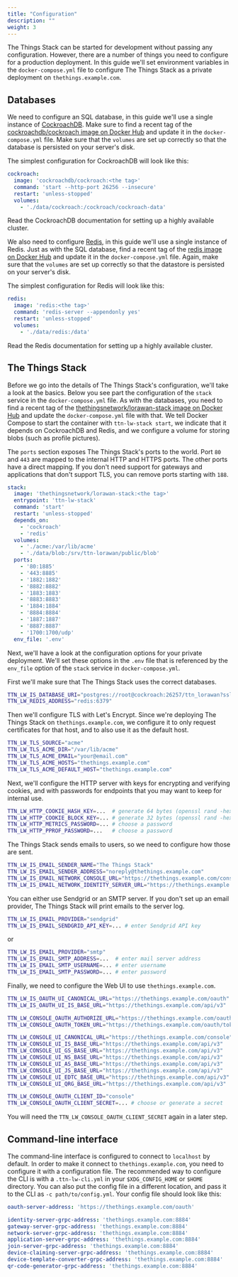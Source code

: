 ```yaml
---
title: "Configuration"
description: ""
weight: 3
---
```


The Things Stack can be started for development without passing any configuration. However, there are a number of things you need to configure for a production deployment. In this guide we'll set environment variables in the `docker-compose.yml` file to configure The Things Stack as a private deployment on `thethings.example.com`.

## Databases

We need to configure an SQL database, in this guide we'll use a single instance of [CockroachDB](https://www.cockroachlabs.com/). Make sure to find a recent tag of the [cockroachdb/cockroach image on Docker Hub](https://hub.docker.com/r/cockroachdb/cockroach/tags) and update it in the `docker-compose.yml` file. Make sure that the `volumes` are set up correctly so that the database is persisted on your server's disk.

The simplest configuration for CockroachDB will look like this:

```yaml
cockroach:
  image: 'cockroachdb/cockroach:<the tag>'
  command: 'start --http-port 26256 --insecure'
  restart: 'unless-stopped'
  volumes:
    - './data/cockroach:/cockroach/cockroach-data'
```

Read the CockroachDB documentation for setting up a highly available cluster.

We also need to configure [Redis](https://redis.io/), in this guide we'll use a single instance of Redis. Just as with the SQL database, find a recent tag of the [redis image on Docker Hub](https://hub.docker.com/_/redis?tab=tags) and update it in the `docker-compose.yml` file. Again, make sure that the `volumes` are set up correctly so that the datastore is persisted on your server's disk.

The simplest configuration for Redis will look like this:

```yaml
redis:
  image: 'redis:<the tag>'
  command: 'redis-server --appendonly yes'
  restart: 'unless-stopped'
  volumes:
    - './data/redis:/data'
```

Read the Redis documentation for setting up a highly available cluster.

## The Things Stack

Before we go into the details of The Things Stack's configuration, we'll take a look at the basics. Below you see part the configuration of the `stack` service in the `docker-compose.yml` file. As with the databases, you need to find a recent tag of the [thethingsnetwork/lorawan-stack image on Docker Hub](https://hub.docker.com/r/thethingsnetwork/lorawan-stack/tags) and update the `docker-compose.yml` file with that. We tell Docker Compose to start the container with `ttn-lw-stack start`, we indicate that it depends on CockroachDB and Redis, and we configure a volume for storing blobs (such as profile pictures).

The `ports` section exposes The Things Stack's ports to the world. Port `80` and `443` are mapped to the internal HTTP and HTTPS ports. The other ports have a direct mapping. If you don't need support for gateways and applications that don't support TLS, you can remove ports starting with `188`.

```yaml
stack:
  image: 'thethingsnetwork/lorawan-stack:<the tag>'
  entrypoint: 'ttn-lw-stack'
  command: 'start'
  restart: 'unless-stopped'
  depends_on:
    - 'cockroach'
    - 'redis'
  volumes:
    - './acme:/var/lib/acme'
    - './data/blob:/srv/ttn-lorawan/public/blob'
  ports:
    - '80:1885'
    - '443:8885'
    - '1882:1882'
    - '8882:8882'
    - '1883:1883'
    - '8883:8883'
    - '1884:1884'
    - '8884:8884'
    - '1887:1887'
    - '8887:8887'
    - '1700:1700/udp'
  env_file: '.env'
```

Next, we'll have a look at the configuration options for your private deployment. We'll set these options in the `.env` file that is referenced by the `env_file` option of the `stack` service in `docker-compose.yml`.

First we'll make sure that The Things Stack uses the correct databases.

```bash
TTN_LW_IS_DATABASE_URI="postgres://root@cockroach:26257/ttn_lorawan?sslmode=disable"
TTN_LW_REDIS_ADDRESS="redis:6379"
```

Then we'll configure TLS with Let's Encrypt. Since we're deploying The Things Stack on `thethings.example.com`, we configure it to only request certificates for that host, and to also use it as the default host.

```bash
TTN_LW_TLS_SOURCE="acme"
TTN_LW_TLS_ACME_DIR="/var/lib/acme"
TTN_LW_TLS_ACME_EMAIL="your@email.com"
TTN_LW_TLS_ACME_HOSTS="thethings.example.com"
TTN_LW_TLS_ACME_DEFAULT_HOST="thethings.example.com"
```

Next, we'll configure the HTTP server with keys for encrypting and verifying cookies, and with passwords for endpoints that you may want to keep for internal use.

```bash
TTN_LW_HTTP_COOKIE_HASH_KEY=...  # generate 64 bytes (openssl rand -hex 64)
TTN_LW_HTTP_COOKIE_BLOCK_KEY=... # generate 32 bytes (openssl rand -hex 32)
TTN_LW_HTTP_METRICS_PASSWORD=... # choose a password
TTN_LW_HTTP_PPROF_PASSWORD=...   # choose a password
```

The Things Stack sends emails to users, so we need to configure how those are sent. 

```bash
TTN_LW_IS_EMAIL_SENDER_NAME="The Things Stack"
TTN_LW_IS_EMAIL_SENDER_ADDRESS="noreply@thethings.example.com"
TTN_LW_IS_EMAIL_NETWORK_CONSOLE_URL="https://thethings.example.com/console"
TTN_LW_IS_EMAIL_NETWORK_IDENTITY_SERVER_URL="https://thethings.example.com/oauth"
```

You can either use Sendgrid or an SMTP server. If you don't set up an email provider, The Things Stack will print emails to the server log.

```bash
TTN_LW_IS_EMAIL_PROVIDER="sendgrid"
TTN_LW_IS_EMAIL_SENDGRID_API_KEY=... # enter Sendgrid API key
```

or

```bash
TTN_LW_IS_EMAIL_PROVIDER="smtp"
TTN_LW_IS_EMAIL_SMTP_ADDRESS=...  # enter mail server address
TTN_LW_IS_EMAIL_SMTP_USERNAME=... # enter username
TTN_LW_IS_EMAIL_SMTP_PASSWORD=... # enter password
```

Finally, we need to configure the Web UI to use `thethings.example.com`.

```bash
TTN_LW_IS_OAUTH_UI_CANONICAL_URL="https://thethings.example.com/oauth"
TTN_LW_IS_OAUTH_UI_IS_BASE_URL="https://thethings.example.com/api/v3"

TTN_LW_CONSOLE_OAUTH_AUTHORIZE_URL="https://thethings.example.com/oauth/authorize"
TTN_LW_CONSOLE_OAUTH_TOKEN_URL="https://thethings.example.com/oauth/token"

TTN_LW_CONSOLE_UI_CANONICAL_URL="https://thethings.example.com/console"
TTN_LW_CONSOLE_UI_IS_BASE_URL="https://thethings.example.com/api/v3"
TTN_LW_CONSOLE_UI_GS_BASE_URL="https://thethings.example.com/api/v3"
TTN_LW_CONSOLE_UI_NS_BASE_URL="https://thethings.example.com/api/v3"
TTN_LW_CONSOLE_UI_AS_BASE_URL="https://thethings.example.com/api/v3"
TTN_LW_CONSOLE_UI_JS_BASE_URL="https://thethings.example.com/api/v3"
TTN_LW_CONSOLE_UI_EDTC_BASE_URL="https://thethings.example.com/api/v3"
TTN_LW_CONSOLE_UI_QRG_BASE_URL="https://thethings.example.com/api/v3"

TTN_LW_CONSOLE_OAUTH_CLIENT_ID="console"
TTN_LW_CONSOLE_OAUTH_CLIENT_SECRET=... # choose or generate a secret
```

You will need the `TTN_LW_CONSOLE_OAUTH_CLIENT_SECRET` again in a later step.

## Command-line interface

The command-line interface is configured to connect to `localhost` by default. In order to make it connect to `thethings.example.com`, you need to configure it with a configuration file. The recommended way to configure the CLI is with a `.ttn-lw-cli.yml` in your `$XDG_CONFIG_HOME` or `$HOME` directory. You can also put the config file in a different location, and pass it to the CLI as `-c path/to/config.yml`. Your config file should look like this:

```yaml
oauth-server-address: 'https://thethings.example.com/oauth'

identity-server-grpc-address: 'thethings.example.com:8884'
gateway-server-grpc-address: 'thethings.example.com:8884'
network-server-grpc-address: 'thethings.example.com:8884'
application-server-grpc-address: 'thethings.example.com:8884'
join-server-grpc-address: 'thethings.example.com:8884'
device-claiming-server-grpc-address: 'thethings.example.com:8884'
device-template-converter-grpc-address: 'thethings.example.com:8884'
qr-code-generator-grpc-address: 'thethings.example.com:8884'
```
